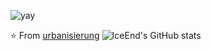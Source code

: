 ![yay](https://raw.githubusercontent.com/urbanisierung/urbanisierung/master/that-was-more-work-than-i-thought.svg)

⭐️ From [urbanisierung](https://github.com/urbanisierung)
![IceEnd's GitHub stats](https://github-immortality.vercel.app/api?username=iceend)
